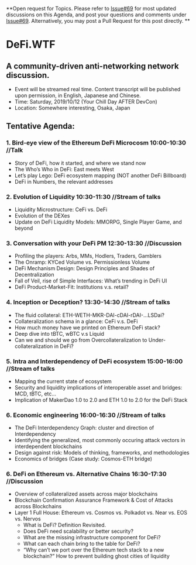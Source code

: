 **Open request for Topics. Please refer to [Issue#69](https://github.com/carboclan/pm/issues/69) for most updated discussions on this Agenda, and post your questions and comments under [Issue#69](https://github.com/carboclan/pm/issues/69). Alternatively, you may post a Pull Request for this post directly. **

# DeFi.WTF
## A community-driven anti-networking network discussion.
  - Event will be streamed real time. Content transcript will be published upon permission, in English, Japanese and Chinese.
  - Time: Saturday, 2019/10/12 (Your Chill Day AFTER DevCon)
  - Location: Somewhere interesting, Osaka, Japan

## Tentative Agenda: 
### 1.	Bird-eye view of the Ethereum DeFi Microcosm 10:00-10:30 //Talk
  - Story of DeFi, how it started, and where we stand now
  - The Who’s Who in DeFi: East meets West
  - Let’s play Lego: DeFi ecosystem mapping (NOT another DeFi Billboard)
  - DeFi in Numbers, the relevant addresses
  
### 2.	Evolution of Liquidity 10:30-11:30 //Stream of talks
  - Liquidity Microstructure: CeFi vs. DeFi
  - Evolution of the DEXes
  - Update on DeFi Liquidity Models: MMORPG, Single Player Game, and beyond
  
### 3. Conversation with your DeFi PM 12:30-13:30 //Discussion 
  - Profiling the players: Arbs, MMs, Hodlers, Traders, Gamblers
  - The Onramp: KYCed Volume vs. Permissionless Volume
  - DeFi Mechanism Design: Design Principles and Shades of Decentralization 
  - Fall of Veil, rise of Simple Interfaces: What’s trending in DeFi UI
  - DeFi Product-Market-Fit: Institutions v.s. retail?
  
### 4. Inception or Deception? 13:30-14:30 //Stream of talks
  - The fluid collateral: ETH-WETH-MKR-DAI-cDAI-rDAI-…LSDai?
  - Collateralization schema in a glance: CeFi v.s. DeFi
  - How much money have we printed on Ethereum DeFi stack?
  - Deep dive into tBTC, wBTC v.s Liquid
  - Can we and should we go from Overcollateralization to Under-collateralization in DeFi?

### 5. Intra and Interdependency of DeFi ecosystem 15:00-16:00 //Stream of talks
  - Mapping the current state of ecosystem 
  - Security and liquidity implications of interoperable asset and bridges: MCD, tBTC, etc…
  - Implication of MakerDao 1.0 to 2.0 and ETH 1.0 to 2.0 for the DeFi Stack
  
### 6. Economic engineering 16:00-16:30 //Stream of talks
  - The DeFi Interdependency Graph: cluster and direction of Interdependency
  - Identifying the generalized, most commonly occuring attack vectors in interdependent blockchains
  - Design against risk: Models of thinking, frameworks, and methodologies
  - Economics of bridges (Case study: Cosmos-ETH bridge)

### 6.	DeFi on Ethereum vs. Alternative Chains 16:30-17:30 //Discussion
  - Overview of collateralized assets across major blockchains
  - Blockchain Confirmation Assurance Framework & Cost of Attacks across Blockchains
  - Layer 1 Full House: Ethereum vs. Cosmos vs. Polkadot vs. Near vs. EOS vs. Nervos
    - What is DeFi? Definition Revisited.
    - Does DeFi need scalability or better security?
    - What are the missing infrastructure component for DeFi?
    - What can each chain bring to the table for DeFi?
    - “Why can’t we port over the Ethereum tech stack to a new blockchain?” How to prevent building ghost cities of liquidity

